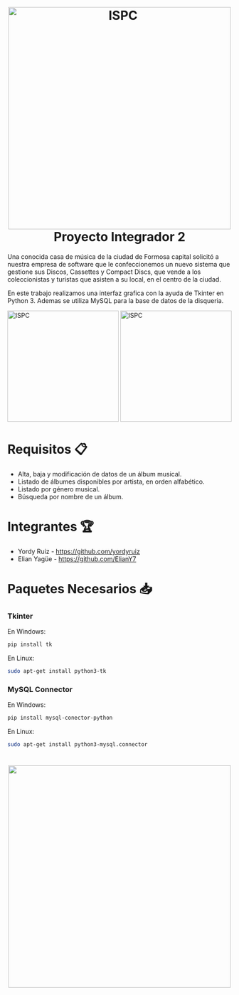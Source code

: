 <h1 align="center">
  <br>
  <img src="https://user-images.githubusercontent.com/105828833/199615284-30649b98-18c2-4a0e-9328-b6440091ba8f.png" alt="ISPC" width="500"></a>
  <br>
  Proyecto Integrador 2
  <br>
</h1>


Una conocida casa de música de la ciudad de Formosa capital solicitó a nuestra empresa de 
software que le confeccionemos un nuevo sistema que gestione sus Discos, Cassettes y 
Compact Discs, que vende a los coleccionistas y turistas que asisten a su local, en el centro 
de la ciudad.

En este trabajo realizamos una interfaz grafica con la ayuda de Tkinter en Python 3. Ademas se
utiliza MySQL para la base de datos de la disqueria.

<img src="https://user-images.githubusercontent.com/105828833/199620234-882a6611-1fd3-4149-ae18-5bfa107872e4.png" alt="ISPC" width="250"></a> <img src="https://user-images.githubusercontent.com/105828833/199620239-111abb21-3fc1-4486-84bd-8bac7766fccc.png" alt="ISPC" width="250"></a>




# Requisitos :clipboard:

- Alta, baja y modificación de datos de un álbum musical.
- Listado de álbumes disponibles por artista, en orden alfabético.
- Listado por género musical.
- Búsqueda por nombre de un álbum.

# Integrantes :trophy:

- Yordy Ruiz - https://github.com/yordyruiz
- Elian Yagüe - https://github.com/ElianY7

# Paquetes Necesarios :inbox_tray:

### Tkinter

En Windows:
```bash
pip install tk
```
En Linux:
```bash
sudo apt-get install python3-tk
```
### MySQL Connector

En Windows:
```bash
pip install mysql-conector-python
```
En Linux:
```bash
sudo apt-get install python3-mysql.connector
```
<h1 align="center">
  <img src="https://user-images.githubusercontent.com/105828833/199618216-79e169c8-2180-4b60-8553-da589ae67b11.png" width="500">
